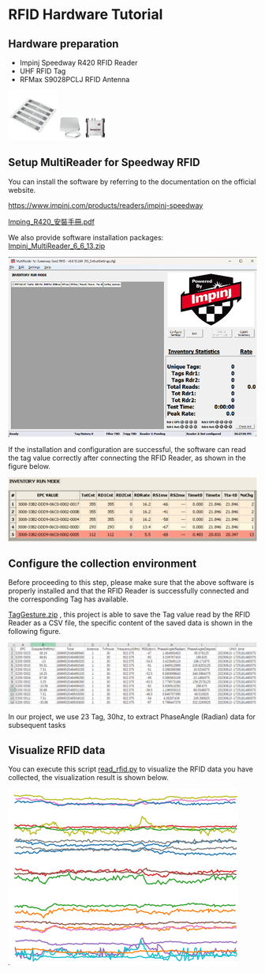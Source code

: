 # RFID Hardware Tutorial

## Hardware preparation

- Impinj Speedway R420 RFID Reader
- UHF RFID Tag
- RFMax S9028PCLJ RFID Antenna

<img src="./assets/tag.jpg" width="20%" /><img src="./assets/pad.webp" width="10%" height="10%" /><img src="./assets/RFID_device.webp" width="10%" height="10%" />

## Setup MultiReader for Speedway RFID

You can install the software by referring to the documentation on the official website.

https://www.impinj.com/products/readers/impinj-speedway

 [lmping_R420_安裝手冊.pdf](F:\迅雷下载\lmping_R420_安裝手冊.pdf) 

We also provide software installation packages: [Impinj_MultiReader_6_6_13.zip](..\..\RFID\Impinj_MultiReader_6_6_13.zip) 

![image-20240115182721460](./assets/impinj.png)

If the installation and configuration are successful, the software can read the tag value correctly after connecting the RFID Reader, as shown in the figure below.

![image-20240115223052505](./assets/tag_read.png)

## Configure the collection environment

Before proceeding to this step, please make sure that the above software is properly installed and that the RFID Reader is successfully connected and the corresponding Tag has available.

 [TagGesture.zip](..\..\RFID\TagGesture.zip) , this project is able to save the Tag value read by the RFID Reader as a CSV file, the specific content of the saved data is shown in the following figure.

![image-20240115223540269](./assets/rfid_file.png)

In our project, we use 23 Tag, 30hz, to extract PhaseAngle (Radian) data for subsequent tasks

## Visualize RFID data

You can execute this script  [read_rfid.py](..\..\PycharmProjects\deep-learning-for-image-processing-master\pytorch_classification\github\XRF_dataset\read_rfid.py)  to visualize the RFID data you have collected, the visualization result is shown below.

![image-20240116180510228](./assets/rfid_vis.png)
